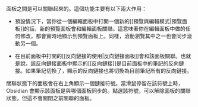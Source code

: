 面板之間是可以關聯起來的。這個功能主要有以下兩大作用：

- 預設情況下，當你從一個編輯面板中打開一個新的[[預覽與編輯模式|預覽面板]]的話，新的預覽面板會和編輯面板關聯。這意味著你在編輯面板中做的任何修改，都會實時地顯示到預覽面板上。同樣，滾動瀏覽其中之一也會同步滾動另一個。

- 在目前面板中打開的[[反向鏈接的使用|反向鏈接面板]]會和該面板關聯。也就是說，該反向鏈接面板中顯示的[[反向鏈接]]是目前面板中的筆記的反向鏈接。如果筆記切換了，顯示的反向鏈接也將切換為目前筆記所有的反向鏈接。

關聯狀態下的面板會在右上角顯示一個鏈接符號。當滑鼠停留在該符號上時，Obsidian 會顯示該面板是與哪個面板同步的。點選該符號，可以解除面板的關聯狀態，但這不會關閉之前關聯的面板。